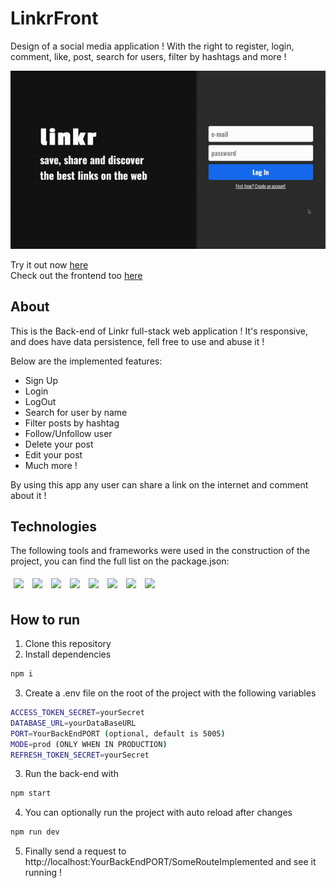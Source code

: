 # LinkrFront

Design of a social media application ! With the right to register, login, comment, like, post, search for users, filter by hashtags and more !

<img src="./src/configs/gif.gif" />

Try it out now [here](https://linkr-iota.vercel.app) <br/>
Check out the frontend too [here](https://github.com/jao45gg/linkr)

## About

This is the Back-end of Linkr full-stack web application ! It's responsive, and does have data persistence, fell free to use and abuse it !

Below are the implemented features:

- Sign Up
- Login
- LogOut
- Search for user by name
- Filter posts by hashtag
- Follow/Unfollow user
- Delete your post
- Edit your post
- Much more !
  
By using this app any user can share a link on the internet and comment about it !

## Technologies
The following tools and frameworks were used in the construction of the project, you can find the full list on the package.json:<br>
<p>
  <img style='margin: 5px;' src='https://img.shields.io/badge/Node.js-339933.svg?style=for-the-badge&logo=nodedotjs&logoColor=white'>
  <img style='margin: 5px;' src='https://img.shields.io/badge/express.js-%23404d59.svg?style=for-the-badge&logo=express&logoColor=%2361DAFB)'>
  <img style='margin: 5px;' src="https://img.shields.io/badge/PostgreSQL-4169E1.svg?style=for-the-badge&logo=PostgreSQL&logoColor=white"/>
  <img style='margin: 5px;' src="https://img.shields.io/badge/NODEMON-%23323330.svg?style=for-the-badge&logo=nodemon&logoColor=%BBDEAD"/>
  <img style='margin: 5px;' src="https://img.shields.io/badge/javascript-%23323330.svg?style=for-the-badge&logo=javascript&logoColor=%23F7DF1E"/>
  <img style='margin: 5px;' src="https://img.shields.io/badge/markdown-%23000000.svg?style=for-the-badge&logo=markdown&logoColor=white"/>
  <img style='margin: 5px;' src="https://img.shields.io/badge/NPM-%23CB3837.svg?style=for-the-badge&logo=npm&logoColor=white"/>
  <img style='margin: 5px;' src="https://img.shields.io/badge/.ENV-ECD53F.svg?style=for-the-badge&logo=dotenv&logoColor=black"/>

  
</p>

## How to run

1. Clone this repository
2. Install dependencies
```bash
npm i
```
3. Create a .env file on the root of the project with the following variables
```bash
ACCESS_TOKEN_SECRET=yourSecret
DATABASE_URL=yourDataBaseURL
PORT=YourBackEndPORT (optional, default is 5005)
MODE=prod (ONLY WHEN IN PRODUCTION)
REFRESH_TOKEN_SECRET=yourSecret
```
3. Run the back-end with
```bash
npm start
```
4. You can optionally run the project with auto reload after changes
```bash
npm run dev
```
5. Finally send a request to http://localhost:YourBackEndPORT/SomeRouteImplemented and see it running !
